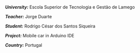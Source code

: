 _**University:**_ Escola Superior de Tecnologia e Gestão de Lamego 

_**Teacher:**_ Jorge Duarte

_**Student:**_ Rodrigo César dos Santos Siqueira  

_**Project:**_ Mobile car in Arduino IDE

_**Country:**_ Portugal 
